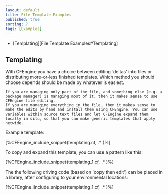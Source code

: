 ```yaml
---
layout: default
title: File Template Examples 
published: true
sorting: 7
tags: [Examples]
---
```


* [Templating][File Template Examples#Templating]

## Templating

With CFEngine you have a choice between editing `deltas' into files or distributing more-or-less finished templates. Which method you should choose depends should be made by whatever is easiest.

    If you are managing only part of the file, and something else (e.g. a package manager) is managing most of it, then it makes sense to use CFEngine file editing.
    If you are managing everything in the file, then it makes sense to make the edits by hand and install them using CFEngine. You can use variables within source text files and let CFEngine expand them locally in situ, so that you can make generic templates that apply netwide.

Example template:


[%CFEngine_include_snippet(templating.cf, .* )%]


To copy and expand this template, you can use a pattern like this:


[%CFEngine_include_snippet(templating_1.cf, .* )%]

The the following driving code (based on `copy then edit') can be placed in a library, after configuring to your environmental locations:

[%CFEngine_include_snippet(templating_1.cf, .* )%]
